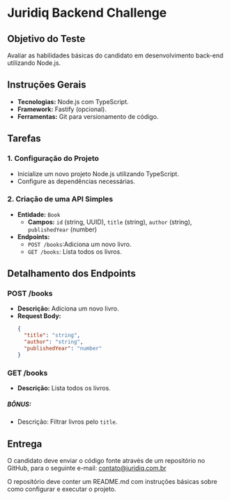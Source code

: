 # Juridiq Backend Challenge

## Objetivo do Teste

Avaliar as habilidades básicas do candidato em desenvolvimento back-end utilizando Node.js.

## Instruções Gerais

- **Tecnologias:** Node.js com TypeScript.
- **Framework:** Fastify (opcional).
- **Ferramentas:** Git para versionamento de código.

## Tarefas

### 1. Configuração do Projeto

- Inicialize um novo projeto Node.js utilizando TypeScript.
- Configure as dependências necessárias.

### 2. Criação de uma API Simples

- **Entidade:** `Book`
  - **Campos:** `id` (string, UUID), `title` (string), `author` (string), `publishedYear` (number)
- **Endpoints:**
  - `POST /books`:Adiciona um novo livro.
  - `GET /books`: Lista todos os livros.

## Detalhamento dos Endpoints

### POST /books

- **Descrição:** Adiciona um novo livro.
- **Request Body:**
  ```json
  {
    "title": "string",
    "author": "string",
    "publishedYear": "number"
  }
  ```

### GET /books

- **Descrição:** Lista todos os livros.

##### BÔNUS:

- Descrição: Filtrar livros pelo `title`.

## Entrega

O candidato deve enviar o código fonte através de um repositório no GitHub, para o seguinte e-mail: contato@juridiq.com.br

O repositório deve conter um README.md com instruções básicas sobre como configurar e executar o projeto.
